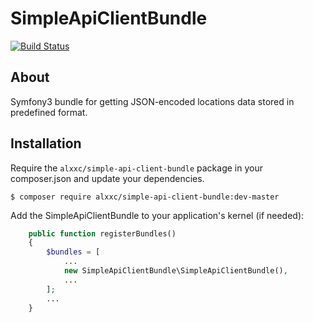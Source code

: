 # SimpleApiClientBundle
[![Build Status](https://travis-ci.org/alxxc/simple-api-client-bundle.svg?branch=master)](https://travis-ci.org/alxxc/simple-api-client-bundle)

## About

Symfony3 bundle for getting JSON-encoded locations data stored in predefined format.

## Installation

Require the `alxxc/simple-api-client-bundle` package in your composer.json and update your dependencies.

    $ composer require alxxc/simple-api-client-bundle:dev-master

Add the SimpleApiClientBundle to your application's kernel (if needed):

```php
    public function registerBundles()
    {
        $bundles = [
            ...
            new SimpleApiClientBundle\SimpleApiClientBundle(),
            ...
        ];
        ...
    }
```